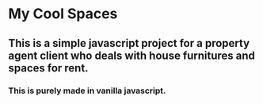 # My Cool Spaces

## This is a simple javascript project for a property agent client who deals with house furnitures and spaces for rent.

### This is purely made in vanilla javascript.
